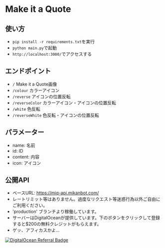 # Make it a Quote
## 使い方
- `pip install -r requirements.txt`を実行
- `python main.py`で起動
- `http://localhost:3000/`でアクセスする
## エンドポイント
- `/` Make it a Quote画像
- `/colour` カラーアイコン
- `/reverse` アイコンの位置反転
- `/reverseColor` カラーアイコン・アイコンの位置反転
- `/white` 色反転
- `/reverseWhite` 色反転・アイコンの位置反転
## パラメーター
- name: 名前
- id: ID
- content: 内容
- icon: アイコン
## 公開API
- ベースURL: https://miq-api.mikanbot.com/
- レートリミット等はありません。過度なリクエスト等迷惑行為以外ご自由にご利用ください。
- 'production' ブランチより稼働しています。
- サーバーはDigitalOceanが提供しています。下のボタンをクリックして登録すると$200の無料クレジットがもらえます。
- ゲッ、アフィカスかよ...

[![DigitalOcean Referral Badge](https://web-platforms.sfo2.cdn.digitaloceanspaces.com/WWW/Badge%201.svg)](https://www.digitalocean.com/?refcode=8cf946829421&utm_campaign=Referral_Invite&utm_medium=Referral_Program&utm_source=badge)
